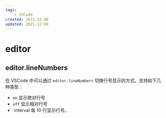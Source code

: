 ```yaml
---
tags: 
    - VSCode
created: 2021-12-08
updated: 2021-12-08
---
```



# editor

## editor.lineNumbers

在 VSCode 中可以通过 `editor.lineNumbers` 切换行号显示的方式。支持如下几种类型：
-  `on` 显示绝对行号
-  `off` 显示相对行号
-  `interval 每 10 行显示行号。
